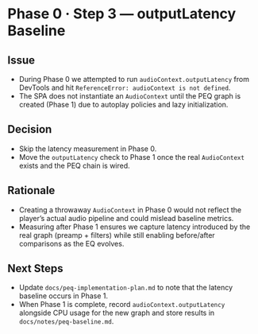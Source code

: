 # Phase 0 · Step 3 — outputLatency Baseline

## Issue
- During Phase 0 we attempted to run `audioContext.outputLatency` from DevTools and hit `ReferenceError: audioContext is not defined`.
- The SPA does not instantiate an `AudioContext` until the PEQ graph is created (Phase 1) due to autoplay policies and lazy initialization.

## Decision
- Skip the latency measurement in Phase 0.
- Move the `outputLatency` check to Phase 1 once the real `AudioContext` exists and the PEQ chain is wired.

## Rationale
- Creating a throwaway `AudioContext` in Phase 0 would not reflect the player’s actual audio pipeline and could mislead baseline metrics.
- Measuring after Phase 1 ensures we capture latency introduced by the real graph (preamp + filters) while still enabling before/after comparisons as the EQ evolves.

## Next Steps
- Update `docs/peq-implementation-plan.md` to note that the latency baseline occurs in Phase 1.
- When Phase 1 is complete, record `audioContext.outputLatency` alongside CPU usage for the new graph and store results in `docs/notes/peq-baseline.md`.
